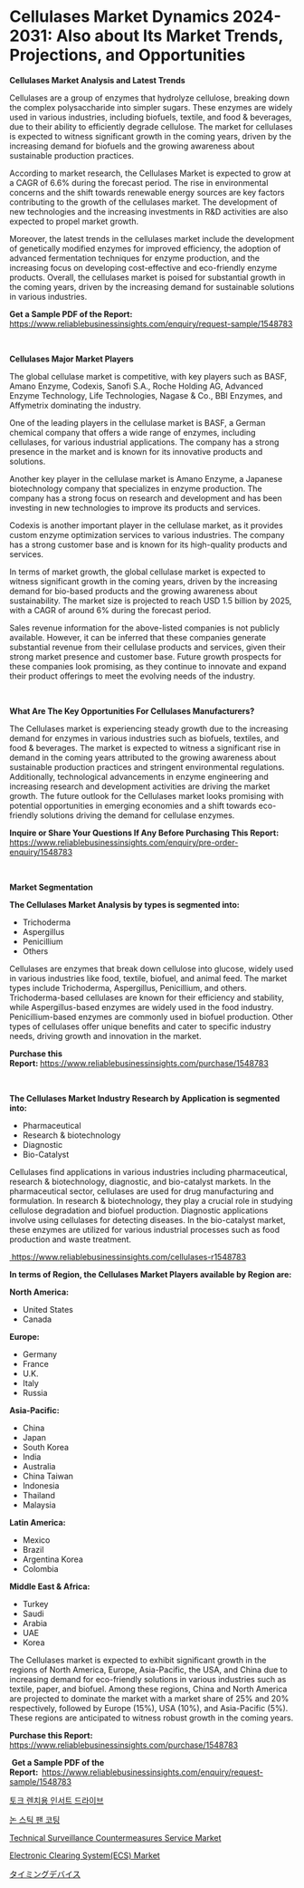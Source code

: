 <p><h1>Cellulases Market Dynamics 2024-2031: Also about Its Market Trends, Projections, and Opportunities</h1></p><p><strong>Cellulases Market Analysis and Latest Trends</strong></p>
<p><p>Cellulases are a group of enzymes that hydrolyze cellulose, breaking down the complex polysaccharide into simpler sugars. These enzymes are widely used in various industries, including biofuels, textile, and food & beverages, due to their ability to efficiently degrade cellulose. The market for cellulases is expected to witness significant growth in the coming years, driven by the increasing demand for biofuels and the growing awareness about sustainable production practices.</p><p>According to market research, the Cellulases Market is expected to grow at a CAGR of 6.6% during the forecast period. The rise in environmental concerns and the shift towards renewable energy sources are key factors contributing to the growth of the cellulases market. The development of new technologies and the increasing investments in R&D activities are also expected to propel market growth.</p><p>Moreover, the latest trends in the cellulases market include the development of genetically modified enzymes for improved efficiency, the adoption of advanced fermentation techniques for enzyme production, and the increasing focus on developing cost-effective and eco-friendly enzyme products. Overall, the cellulases market is poised for substantial growth in the coming years, driven by the increasing demand for sustainable solutions in various industries.</p></p>
<p><strong>Get a Sample PDF of the Report:&nbsp;</strong> <a href="https://www.reliablebusinessinsights.com/enquiry/request-sample/1548783">https://www.reliablebusinessinsights.com/enquiry/request-sample/1548783</a></p>
<p>&nbsp;</p>
<p><strong>Cellulases Major Market Players</strong></p>
<p><p>The global cellulase market is competitive, with key players such as BASF, Amano Enzyme, Codexis, Sanofi S.A., Roche Holding AG, Advanced Enzyme Technology, Life Technologies, Nagase & Co., BBI Enzymes, and Affymetrix dominating the industry.</p><p>One of the leading players in the cellulase market is BASF, a German chemical company that offers a wide range of enzymes, including cellulases, for various industrial applications. The company has a strong presence in the market and is known for its innovative products and solutions.</p><p>Another key player in the cellulase market is Amano Enzyme, a Japanese biotechnology company that specializes in enzyme production. The company has a strong focus on research and development and has been investing in new technologies to improve its products and services.</p><p>Codexis is another important player in the cellulase market, as it provides custom enzyme optimization services to various industries. The company has a strong customer base and is known for its high-quality products and services.</p><p>In terms of market growth, the global cellulase market is expected to witness significant growth in the coming years, driven by the increasing demand for bio-based products and the growing awareness about sustainability. The market size is projected to reach USD 1.5 billion by 2025, with a CAGR of around 6% during the forecast period.</p><p>Sales revenue information for the above-listed companies is not publicly available. However, it can be inferred that these companies generate substantial revenue from their cellulase products and services, given their strong market presence and customer base. Future growth prospects for these companies look promising, as they continue to innovate and expand their product offerings to meet the evolving needs of the industry.</p></p>
<p>&nbsp;</p>
<p><strong>What Are The Key Opportunities For Cellulases Manufacturers?</strong></p>
<p><p>The Cellulases market is experiencing steady growth due to the increasing demand for enzymes in various industries such as biofuels, textiles, and food & beverages. The market is expected to witness a significant rise in demand in the coming years attributed to the growing awareness about sustainable production practices and stringent environmental regulations. Additionally, technological advancements in enzyme engineering and increasing research and development activities are driving the market growth. The future outlook for the Cellulases market looks promising with potential opportunities in emerging economies and a shift towards eco-friendly solutions driving the demand for cellulase enzymes.</p></p>
<p><strong>Inquire or Share Your Questions If Any Before Purchasing This Report:</strong> <a href="https://www.reliablebusinessinsights.com/enquiry/pre-order-enquiry/1548783">https://www.reliablebusinessinsights.com/enquiry/pre-order-enquiry/1548783</a></p>
<p>&nbsp;</p>
<p><strong>Market Segmentation</strong></p>
<p><strong>The Cellulases Market Analysis by types is segmented into:</strong></p>
<p><ul><li>Trichoderma</li><li>Aspergillus</li><li>Penicillium</li><li>Others</li></ul></p>
<p><p>Cellulases are enzymes that break down cellulose into glucose, widely used in various industries like food, textile, biofuel, and animal feed. The market types include Trichoderma, Aspergillus, Penicillium, and others. Trichoderma-based cellulases are known for their efficiency and stability, while Aspergillus-based enzymes are widely used in the food industry. Penicillium-based enzymes are commonly used in biofuel production. Other types of cellulases offer unique benefits and cater to specific industry needs, driving growth and innovation in the market.</p></p>
<p><strong>Purchase this Report:&nbsp;</strong><a href="https://www.reliablebusinessinsights.com/purchase/1548783">https://www.reliablebusinessinsights.com/purchase/1548783</a></p>
<p>&nbsp;</p>
<p><strong>The Cellulases Market Industry Research by Application is segmented into:</strong></p>
<p><ul><li>Pharmaceutical</li><li>Research & biotechnology</li><li>Diagnostic</li><li>Bio-Catalyst</li></ul></p>
<p><p>Cellulases find applications in various industries including pharmaceutical, research & biotechnology, diagnostic, and bio-catalyst markets. In the pharmaceutical sector, cellulases are used for drug manufacturing and formulation. In research & biotechnology, they play a crucial role in studying cellulose degradation and biofuel production. Diagnostic applications involve using cellulases for detecting diseases. In the bio-catalyst market, these enzymes are utilized for various industrial processes such as food production and waste treatment.</p></p>
<p><a href="https://www.reliablebusinessinsights.com/cellulases-r1548783">&nbsp;https://www.reliablebusinessinsights.com/cellulases-r1548783</a></p>
<p><strong>In terms of Region, the Cellulases Market Players available by Region are:</strong></p>
<p>
    <p> <strong> North America: </strong>
        <ul>
            <li>United States</li>
            <li>Canada</li>
        </ul>
        </p> 
    <p> <strong> Europe: </strong>
        <ul>
            <li>Germany</li>
            <li>France</li>
            <li>U.K.</li>
            <li>Italy</li>
            <li>Russia</li>
        </ul>
        </p> 
    <p> <strong> Asia-Pacific: </strong>
        <ul>
            <li>China</li>
            <li>Japan</li>
            <li>South Korea</li>
            <li>India</li>
            <li>Australia</li>
            <li>China Taiwan</li>
            <li>Indonesia</li>
            <li>Thailand</li>
            <li>Malaysia</li>
        </ul>
        </p> 
    <p> <strong> Latin America: </strong>
        <ul>
            <li>Mexico</li>
            <li>Brazil</li>
            <li>Argentina Korea</li>
            <li>Colombia</li>
        </ul>
        </p> 
    <p> <strong> Middle East & Africa: </strong>
        <ul>
            <li>Turkey</li>
            <li>Saudi</li>
            <li>Arabia</li>
            <li>UAE</li>
            <li>Korea</li>
        </ul>
    </p>
    </p>
<p><p>The Cellulases market is expected to exhibit significant growth in the regions of North America, Europe, Asia-Pacific, the USA, and China due to increasing demand for eco-friendly solutions in various industries such as textile, paper, and biofuel. Among these regions, China and North America are projected to dominate the market with a market share of 25% and 20% respectively, followed by Europe (15%), USA (10%), and Asia-Pacific (5%). These regions are anticipated to witness robust growth in the coming years.</p></p>
<p><strong>Purchase this Report: </strong><a href="https://www.reliablebusinessinsights.com/purchase/1548783">https://www.reliablebusinessinsights.com/purchase/1548783</a></p>
<p>&nbsp;<strong>Get a Sample PDF of the Report:&nbsp;&nbsp;</strong><a href="https://www.reliablebusinessinsights.com/enquiry/request-sample/1548783">https://www.reliablebusinessinsights.com/enquiry/request-sample/1548783</a></p>
<p><strong></strong></p>
<p><p><a href="https://medium.com/@heatherelasquez5675/%ED%86%A0%ED%81%AC-%EB%A0%8C%EC%B9%98-%EC%8B%9C%EC%9E%A5-%EC%A1%B0%EC%82%AC-%EB%B3%B4%EA%B3%A0%EC%84%9C-%EC%97%B0%ED%98%81-%EB%B0%8F-2031%EB%85%84%EA%B9%8C%EC%A7%80%EC%9D%98-%EC%98%88%EC%B8%A1%EC%9D%84-%EC%9C%84%ED%95%9C-%EB%93%9C%EB%9D%BC%EC%9D%B4%EB%B8%8C-%EC%82%BD%EC%9E%85-076a056d79b5">토크 렌치용 인서트 드라이브</a></p><p><a href="https://medium.com/@cierrahayes645/%EB%B9%84%EA%B1%B0%EB%AF%B8-%EB%B9%84%ED%8B%80%EB%A6%BC-%EB%B0%A9%EC%A7%80-%ED%8C%AC-%EC%BD%94%ED%8C%85-%EC%8B%9C%EC%9E%A5-%EC%A7%80%ED%91%9C-%ED%95%B4%EB%8F%85-%EC%8B%9C%EC%9E%A5-%EC%A0%90%EC%9C%A0%EC%9C%A8-%ED%8A%B8%EB%A0%8C%EB%93%9C-%EB%B0%8F-%EC%84%B1%EC%9E%A5-%ED%8C%A8%ED%84%B4-b0c2d938ada8">논 스틱 팬 코팅</a></p><p><a href="https://github.com/LiamKanenood/Market-Research-Report-List-1/blob/main/technical-surveillance-countermeasures-service-market.md">Technical Surveillance Countermeasures Service Market</a></p><p><a href="https://github.com/pizolina/Market-Research-Report-List-5/blob/main/electronic-clearing-systemecs-market.md">Electronic Clearing System(ECS) Market</a></p><p><a href="https://medium.com/@hugofirst21/%E3%82%BF%E3%82%A4%E3%83%9F%E3%83%B3%E3%82%B0%E3%83%87%E3%83%90%E3%82%A4%E3%82%B9%E5%B8%82%E5%A0%B4%E8%AA%BF%E6%9F%BB%E3%83%AC%E3%83%9D%E3%83%BC%E3%83%88-%E3%81%9D%E3%81%AE%E6%AD%B4%E5%8F%B2%E3%81%8A%E3%82%88%E3%81%B32024%E5%B9%B4%E3%81%8B%E3%82%892031%E5%B9%B4%E3%81%AE%E4%BA%88%E6%B8%AC-f17163a2c7b1">タイミングデバイス</a></p></p>